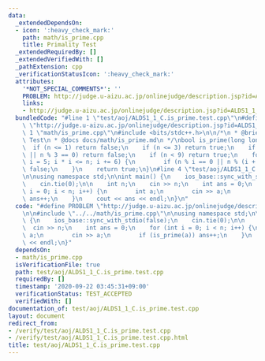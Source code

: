 ```yaml
---
data:
  _extendedDependsOn:
  - icon: ':heavy_check_mark:'
    path: math/is_prime.cpp
    title: Primality Test
  _extendedRequiredBy: []
  _extendedVerifiedWith: []
  _pathExtension: cpp
  _verificationStatusIcon: ':heavy_check_mark:'
  attributes:
    '*NOT_SPECIAL_COMMENTS*': ''
    PROBLEM: http://judge.u-aizu.ac.jp/onlinejudge/description.jsp?id=ALDS1_1_C
    links:
    - http://judge.u-aizu.ac.jp/onlinejudge/description.jsp?id=ALDS1_1_C
  bundledCode: "#line 1 \"test/aoj/ALDS1_1_C.is_prime.test.cpp\"\n#define PROBLEM\
    \ \"http://judge.u-aizu.ac.jp/onlinejudge/description.jsp?id=ALDS1_1_C\"\n\n#line\
    \ 1 \"math/is_prime.cpp\"\n#include <bits/stdc++.h>\n\n/*\n * @brief Primality\
    \ Test\n * @docs docs/math/is_prime.md\n */\nbool is_prime(long long n) {\n  \
    \  if (n <= 1) return false;\n    if (n <= 3) return true;\n    if (n % 2 == 0\
    \ || n % 3 == 0) return false;\n    if (n < 9) return true;\n    for (long long\
    \ i = 5; i * i <= n; i += 6) {\n        if (n % i == 0 || n % (i + 2) == 0) return\
    \ false;\n    }\n    return true;\n}\n#line 4 \"test/aoj/ALDS1_1_C.is_prime.test.cpp\"\
    \n\nusing namespace std;\n\nint main() {\n    ios_base::sync_with_stdio(false);\n\
    \    cin.tie(0);\n\n    int n;\n    cin >> n;\n    int ans = 0;\n    for (int\
    \ i = 0; i < n; i++) {\n        int a;\n        cin >> a;\n        if (is_prime(a))\
    \ ans++;\n    }\n    cout << ans << endl;\n}\n"
  code: "#define PROBLEM \"http://judge.u-aizu.ac.jp/onlinejudge/description.jsp?id=ALDS1_1_C\"\
    \n\n#include \"../../math/is_prime.cpp\"\n\nusing namespace std;\n\nint main()\
    \ {\n    ios_base::sync_with_stdio(false);\n    cin.tie(0);\n\n    int n;\n  \
    \  cin >> n;\n    int ans = 0;\n    for (int i = 0; i < n; i++) {\n        int\
    \ a;\n        cin >> a;\n        if (is_prime(a)) ans++;\n    }\n    cout << ans\
    \ << endl;\n}"
  dependsOn:
  - math/is_prime.cpp
  isVerificationFile: true
  path: test/aoj/ALDS1_1_C.is_prime.test.cpp
  requiredBy: []
  timestamp: '2020-09-22 03:45:31+09:00'
  verificationStatus: TEST_ACCEPTED
  verifiedWith: []
documentation_of: test/aoj/ALDS1_1_C.is_prime.test.cpp
layout: document
redirect_from:
- /verify/test/aoj/ALDS1_1_C.is_prime.test.cpp
- /verify/test/aoj/ALDS1_1_C.is_prime.test.cpp.html
title: test/aoj/ALDS1_1_C.is_prime.test.cpp
---
```

